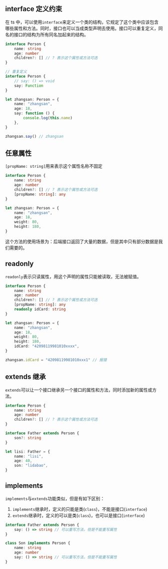 ## interface 定义约束

在 ts 中，可以使用`interface`来定义一个类的结构，它规定了这个类中应该包含哪些属性和方法。同时，接口也可以当成类型声明去使用。接口可以重复定义，同名的接口的结构为所有同名加起来的结构。

```ts
interface Person {
	name: string
	age: number
	children?: [] // ? 表示这个属性或方法可选
}

// 重复定义
interface Person {
    // say: () => void
	say: Function
}

let zhangsan: Person = {
	name: "zhangsan",
	age: 18,
	say: function () {
		console.log(this.name)
	},
}

zhangsan.say() // zhangsan
```

## 任意属性

`[propName: string]`用来表示这个属性名称不固定

```ts
interface Person {
	name: string
	age: number
	children?: [] // ? 表示这个属性或方法可选
	[propName: string]: any
}

let zhangsan: Person = {
	name: "zhangsan",
	age: 18,
	weight: 80,
  	height: 180,
}
```

这个方法的使用场景为：后端接口返回了大量的数据，但是其中只有部分数据是我们需要的。

## readonly

`readonly`表示只读属性，用这个声明的属性只能被读取，无法被赋值。

```ts
interface Person {
	name: string
	age: number
	children?: [] // ? 表示这个属性或方法可选
	[propName: string]: any
	readonly idCard: string
}

let zhangsan: Person = {
	name: "zhangsan",
	age: 18,
	weight: 80,
	height: 180,
	idCard: "42098119981010xxxx",
}

zhangsan.idCard = "42098119981010xxx1" // 报错
```

## extends 继承

`extends`可以让一个接口继承另一个接口的属性和方法，同时添加新的属性或方法。

```ts
interface Person {
	name: string
	age: number
	children?: [] // ? 表示这个属性或方法可选
}

interface Father extends Person {
	son?: string
}

let lisi: Father = {
	name: "lisi",
	age: 40,
	son: "lidabao",
}
```

## implements

`implements`与`extends`功能类似，但是有如下区别：

1. `implements`继承时，定义的只能是类(`class`)，不能是接口(`interface`)
2. `extends`继承时，定义的可以是类(`class`)，也可以是接口(`interface`)

```ts
interface Father extends Person {
	say: () => string // 可以重写方法，但是不能重写属性
}

class Son implements Person {
	name: string
	age: number
	say: () => string // 可以重写方法，但是不能重写属性
}
```

